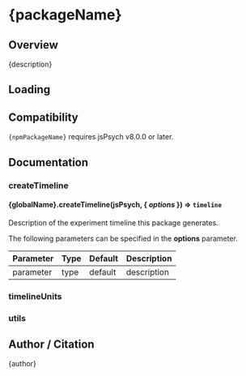 # {packageName}

## Overview

{description}

## Loading

## Compatibility

`{npmPackageName}` requires jsPsych v8.0.0 or later.

## Documentation

### createTimeline

#### {globalName}.createTimeline(jsPsych, { *options* }) ⇒ <code>timeline</code>
Description of the experiment timeline this package generates.

The following parameters can be specified in the **options** parameter.

| Parameter | Type | Default | Description |
|-----------|------|---------|-------------|
| parameter | type | default | description |


### timelineUnits


### utils

## Author / Citation

{author}